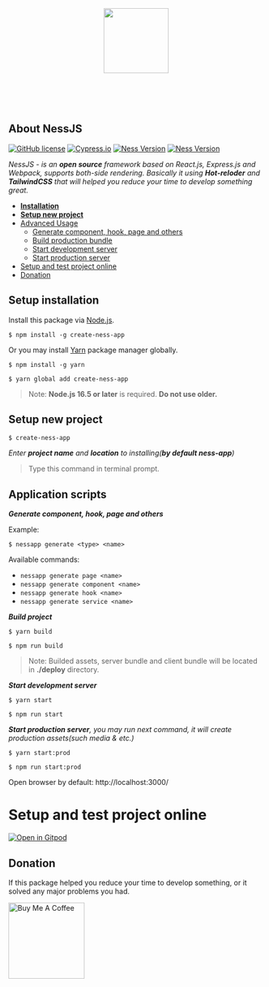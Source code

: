 <p align="center">
  <a href="https://nessjs.org">
		<br/><br/><br/><br/><br/>
    <img src="https://user-images.githubusercontent.com/106757584/175770221-a634f207-c3de-4afc-991c-d2fb32953941.png" height="128">
		<br/><br/><br/><br/><br/>
  </a>
</p>

## About NessJS  
[![GitHub license](https://img.shields.io/badge/license-MIT-blue.svg)](https://github.com/leroywagner/ness.js/license)
[![Cypress.io](https://img.shields.io/badge/tested%20with-Cypress-04C38E.svg)](https://www.cypress.io/)
[![Ness Version](https://img.shields.io/badge/v3.0.9-NessJS-blue)]()
[![Ness Version](https://img.shields.io/badge/Contribute%20with-Gitpod-908a85?logo=gitpod)]()

<i>NessJS - is an **open source** framework based on React.js, Express.js and Webpack, supports both-side rendering. Basically it using **Hot-reloder** and **TailwindCSS** that will helped you reduce your time to develop something great.</i>

 - **[Installation](#setup-installation)**
 - **[Setup new project](#setup-new-project)**
 - [Advanced Usage](#application-scripts)
   - [Generate component, hook, page and others](#generate)
   - [Build production bundle](#build)
   - [Start development server](#start-dev)
   - [Start production server](#start-prod)
 - [Setup and test project online](#setup-and-test-project-online)
 - [Donation](#donation)


## Setup installation
Install this package via [Node.js](https://nodejs.org/en/).

```
$ npm install -g create-ness-app
```
Or you may install [Yarn](https://classic.yarnpkg.com/lang/en/docs/install/) package manager globally.
```
$ npm install -g yarn
```
```
$ yarn global add create-ness-app
```

> Note: **Node.js 16.5 or later** is required. **Do not use older.**
<div>

<h2>Setup new project</h2>

```
$ create-ness-app
```
<i>Enter **project name** and **location** to installing(**by default ness-app**)</i>

> Type this command in terminal prompt.

</div>
<div>

<h2 width="100%">Application scripts</h2>

<i id="generate">**Generate component, hook, page and others**</i>

Example:
``` 
$ nessapp generate <type> <name>
```

Available commands:
+ ```nessapp generate page <name>```
+ ```nessapp generate component <name>```
+ ```nessapp generate hook <name>```
+ ```nessapp generate service <name>```

<i id="build">**Build project**</i>

``` 
$ yarn build
```
``` 
$ npm run build
```
> Note: Builded assets, server bundle and client bundle will be located in **./deploy** directory.

<i id="start-dev">**Start development server**</i>

``` 
$ yarn start 
```
``` 
$ npm run start 
```

<i id="start-prod">**Start production server**, you may run next command, it will create production assets(such media & etc.)</i>


``` 
$ yarn start:prod
```
``` 
$ npm run start:prod
```

Open browser by default: http://localhost:3000/

</div>

# Setup and test project online

[![Open in Gitpod](https://user-images.githubusercontent.com/106757584/183264311-1d9bb397-d5d6-443d-89c4-09f7fbb4ecb6.svg)](https://gitpod.io/start/#leroywagner-nessjs-7fzmgg0lq4i)

## Donation

If this package helped you reduce your time to develop something, or it solved any major problems you had.

<a href="https://www.buymeacoffee.com/leroywagner" target="_blank"><img src="https://cdn.buymeacoffee.com/buttons/v2/default-blue.png" alt="Buy Me A Coffee" width="150" ></a>
